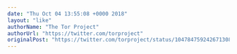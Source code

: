```yaml
---
date: "Thu Oct 04 13:55:08 +0000 2018"
layout: "like"
authorName: "The Tor Project"
authorUrl: "https://twitter.com/torproject"
originalPost: "https://twitter.com/torproject/status/1047847592426713088"
---
```

